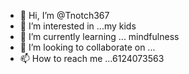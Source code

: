 - 👋 Hi, I’m @Tnotch367
- 👀 I’m interested in ...my kids
- 🌱 I’m currently learning ... mindfulness
- 💞️ I’m looking to collaborate on ...
- 📫 How to reach me ...6124073563

<!---
Tnotch367/Tnotch367 is a ✨ special ✨ repository because its `README.md` (this file) appears on your GitHub profile.
You can click the Preview link to take a look at your changes.
--->
